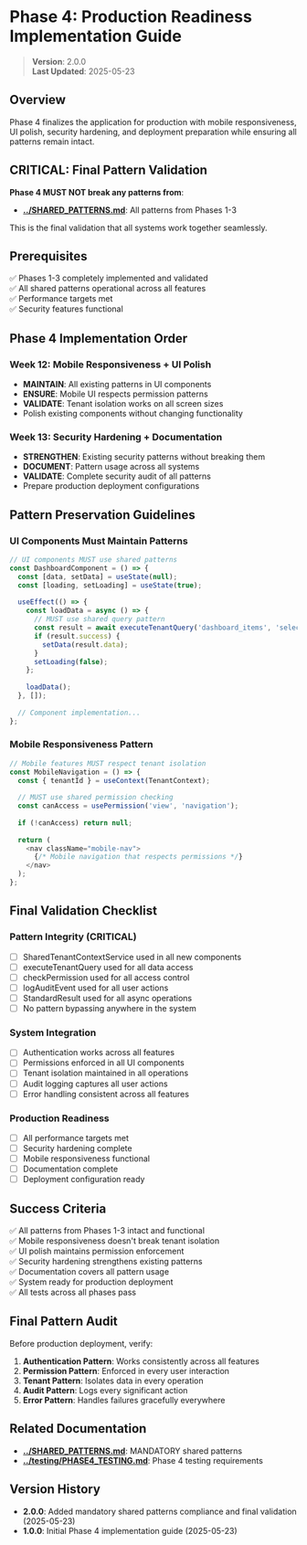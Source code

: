 
# Phase 4: Production Readiness Implementation Guide

> **Version**: 2.0.0  
> **Last Updated**: 2025-05-23

## Overview

Phase 4 finalizes the application for production with mobile responsiveness, UI polish, security hardening, and deployment preparation while ensuring all patterns remain intact.

## CRITICAL: Final Pattern Validation

**Phase 4 MUST NOT break any patterns from**:
- **[../SHARED_PATTERNS.md](../SHARED_PATTERNS.md)**: All patterns from Phases 1-3

This is the final validation that all systems work together seamlessly.

## Prerequisites

✅ Phases 1-3 completely implemented and validated  
✅ All shared patterns operational across all features  
✅ Performance targets met  
✅ Security features functional  

## Phase 4 Implementation Order

### Week 12: Mobile Responsiveness + UI Polish
- **MAINTAIN**: All existing patterns in UI components
- **ENSURE**: Mobile UI respects permission patterns
- **VALIDATE**: Tenant isolation works on all screen sizes
- Polish existing components without changing functionality

### Week 13: Security Hardening + Documentation
- **STRENGTHEN**: Existing security patterns without breaking them
- **DOCUMENT**: Pattern usage across all systems
- **VALIDATE**: Complete security audit of all patterns
- Prepare production deployment configurations

## Pattern Preservation Guidelines

### UI Components Must Maintain Patterns
```typescript
// UI components MUST use shared patterns
const DashboardComponent = () => {
  const [data, setData] = useState(null);
  const [loading, setLoading] = useState(true);
  
  useEffect(() => {
    const loadData = async () => {
      // MUST use shared query pattern
      const result = await executeTenantQuery('dashboard_items', 'select');
      if (result.success) {
        setData(result.data);
      }
      setLoading(false);
    };
    
    loadData();
  }, []);
  
  // Component implementation...
};
```

### Mobile Responsiveness Pattern
```typescript
// Mobile features MUST respect tenant isolation
const MobileNavigation = () => {
  const { tenantId } = useContext(TenantContext);
  
  // MUST use shared permission checking
  const canAccess = usePermission('view', 'navigation');
  
  if (!canAccess) return null;
  
  return (
    <nav className="mobile-nav">
      {/* Mobile navigation that respects permissions */}
    </nav>
  );
};
```

## Final Validation Checklist

### Pattern Integrity (CRITICAL)
- [ ] SharedTenantContextService used in all new components
- [ ] executeTenantQuery used for all data access
- [ ] checkPermission used for all access control
- [ ] logAuditEvent used for all user actions
- [ ] StandardResult<T> used for all async operations
- [ ] No pattern bypassing anywhere in the system

### System Integration
- [ ] Authentication works across all features
- [ ] Permissions enforced in all UI components
- [ ] Tenant isolation maintained in all operations
- [ ] Audit logging captures all user actions
- [ ] Error handling consistent across all features

### Production Readiness
- [ ] All performance targets met
- [ ] Security hardening complete
- [ ] Mobile responsiveness functional
- [ ] Documentation complete
- [ ] Deployment configuration ready

## Success Criteria

✅ All patterns from Phases 1-3 intact and functional  
✅ Mobile responsiveness doesn't break tenant isolation  
✅ UI polish maintains permission enforcement  
✅ Security hardening strengthens existing patterns  
✅ Documentation covers all pattern usage  
✅ System ready for production deployment  
✅ All tests across all phases pass  

## Final Pattern Audit

Before production deployment, verify:

1. **Authentication Pattern**: Works consistently across all features
2. **Permission Pattern**: Enforced in every user interaction
3. **Tenant Pattern**: Isolates data in every operation
4. **Audit Pattern**: Logs every significant action
5. **Error Pattern**: Handles failures gracefully everywhere

## Related Documentation

- **[../SHARED_PATTERNS.md](../SHARED_PATTERNS.md)**: MANDATORY shared patterns
- **[../testing/PHASE4_TESTING.md](../testing/PHASE4_TESTING.md)**: Phase 4 testing requirements

## Version History

- **2.0.0**: Added mandatory shared patterns compliance and final validation (2025-05-23)
- **1.0.0**: Initial Phase 4 implementation guide (2025-05-23)
